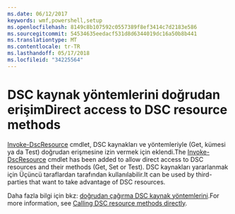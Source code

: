 ```yaml
---
ms.date: 06/12/2017
keywords: wmf,powershell,setup
ms.openlocfilehash: 8149c8b107592c0557389f8ef3414c7d2183e586
ms.sourcegitcommit: 54534635eedacf531d8d6344019dc16a50b8b441
ms.translationtype: MT
ms.contentlocale: tr-TR
ms.lasthandoff: 05/17/2018
ms.locfileid: "34225564"
---
```

# <a name="direct-access-to-dsc-resource-methods"></a><span data-ttu-id="2a796-102">DSC kaynak yöntemlerini doğrudan erişim</span><span class="sxs-lookup"><span data-stu-id="2a796-102">Direct access to DSC resource methods</span></span>


<span data-ttu-id="2a796-103">[Invoke-DscResource](https://technet.microsoft.com/library/mt517869.aspx) cmdlet, DSC kaynakları ve yöntemleriyle (Get, kümesi ya da Test) doğrudan erişmesine izin vermek için eklendi.</span><span class="sxs-lookup"><span data-stu-id="2a796-103">The [Invoke-DscResource](https://technet.microsoft.com/library/mt517869.aspx) cmdlet has been added to allow direct access to DSC resources and their methods (Get, Set or Test).</span></span> <span data-ttu-id="2a796-104">DSC kaynakları yararlanmak için Üçüncü taraflardan tarafından kullanılabilir.</span><span class="sxs-lookup"><span data-stu-id="2a796-104">It can be used by third-parties that want to take advantage of DSC resources.</span></span>

<span data-ttu-id="2a796-105">Daha fazla bilgi için bkz: [doğrudan çağırma DSC kaynak yöntemlerini](https://msdn.microsoft.com/powershell/dsc/directcallresource).</span><span class="sxs-lookup"><span data-stu-id="2a796-105">For more information, see [Calling DSC resource methods directly](https://msdn.microsoft.com/powershell/dsc/directcallresource).</span></span>
